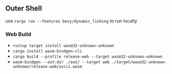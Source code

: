 ## Outer Shell

use `cargo run --features bevy/dynamic_linking` to run locally

### Web Build

- `rustup target install wasm32-unknown-unknown`
- `cargo install wasm-bindgen-cli`
- `cargo build --profile release-web --target wasm32-unknown-unknown`
- `wasm-bindgen --out-dir ./out/ --target web ./target/wasm32-unknown-unknown/release-web/ascii.wasm`